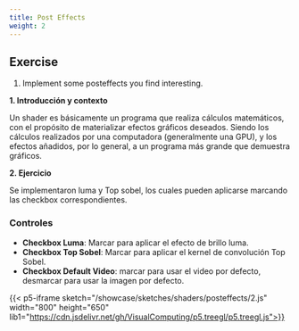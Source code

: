 ```yaml
---
title: Post Effects
weight: 2
---
```

## Exercise
1. Implement some posteffects you find interesting.


**1. Introducción y contexto**

Un shader es básicamente un programa que realiza cálculos matemáticos, con el propósito de materializar efectos gráficos deseados. Siendo los cálculos realizados por una computadora (generalmente una GPU), y los efectos añadidos, por lo general, a un programa más grande que demuestra gráficos.

**2. Ejercicio**

Se implementaron luma y Top sobel, los cuales pueden aplicarse marcando las checkbox correspondientes.

### Controles

 * **Checkbox Luma**: Marcar para aplicar el efecto de brillo luma.
 * **Checkbox Top Sobel**: Marcar para aplicar el kernel de convolución Top Sobel.
 * **Checkbox Default Video**: marcar para usar el video por defecto, desmarcar para usar la imagen por defecto.

{{< p5-iframe sketch="/showcase/sketches/shaders/posteffects/2.js" width="800" height="650" lib1="https://cdn.jsdelivr.net/gh/VisualComputing/p5.treegl/p5.treegl.js">}}







